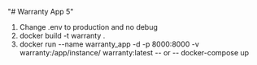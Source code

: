 "# Warranty App 5" 
1. Change .env to production and no debug
2. docker build -t warranty .
3. docker run --name warranty_app -d -p 8000:8000 -v warranty:/app/instance/ warranty:latest
    -- or --
    docker-compose up